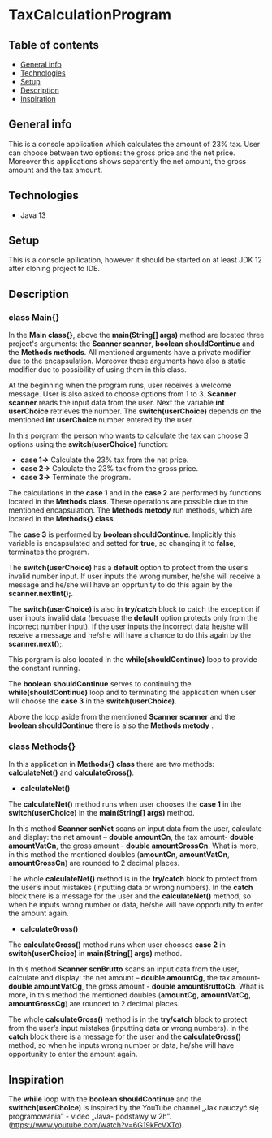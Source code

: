 # TaxCalculationProgram 

## Table of contents


* [General info](#general-info)
* [Technologies](#technologies)
* [Setup](#setup)
* [Description](#description)
* [Inspiration](#inspiration)


## General info

This is a console application which calculates the amount of 23% tax. User can choose between two options: the gross price and the net price. Moreover this applications shows separently the net amount, the gross amount and the tax amount.

## Technologies 
* Java 13

## Setup 
This is a console apllication, however it should be started on at least JDK 12 after cloning project to IDE.

## Description 
### class Main{}

In the **Main class{}**, above the **main(String[] args)** method are located three project's arguments: the **Scanner scanner**, **boolean shouldContinue** and the **Methods methods**. All mentioned arguments have a private modifier due to the encapsulation. Moreover these arguments have also a static modifier due to possibility of using them in this class. 

At the beginning when the program runs, user receives a welcome message. User is also asked to choose options from 1 to 3. 
**Scanner scanner** reads the input data from the user. Next the variable **int userChoice** retrieves the number. The **switch(userChoice)** depends on the mentioned **int userChoice** number entered by the user. 

In this porgram the person who wants to calculate the tax can choose 3 options using the **switch(userChoice)** function: 
* **case 1->**	Calculate the 23% tax from the net price.
* **case 2->**	Calculate the 23% tax from the gross price.
* **case 3->**	Terminate the program.

The calculations in the **case 1** and in the **case 2** are performed by functions located in the **Methods class**. These operations are possible due to the mentioned encapsulation. The **Methods metody** run methods, which are located in the **Methods{} class**.

The **case 3** is performed by **boolean shouldContinue**. Implicitly this variable is encapsulated and setted for **true**, so changing it to **false**, terminates the program.

The **switch(userChoice)** has a **default** option to protect from the user’s invalid number input. If user inputs the wrong number, he/she will receive a message and he/she will have an opprtunity to do this again by the **scanner.nextInt();**.

The **switch(userChoice)** is also in **try/catch** block to catch the exception if user inputs invalid data (becuase the **default** option protects only from the incorrect number input). If the user inputs the incorrect data he/she will receive a message and he/she will have a chance to do this again by the **scanner.next()**;.

This porgram is also located in the **while(shouldContinue)** loop to provide the constant running.

The **boolean shouldContinue** serves to continuing the **while(shouldContinue)** loop and to terminating the application when user will choose the **case 3** in the **switch(userChoice)**.

Above the loop aside from the mentioned **Scanner scanner** and the  **boolean shouldContinu**e  there is also the **Methods metody** .


### class Methods{}

In  this application in **Methods{} class** there are two methods: **calculateNet()** and **calculateGross()**.

* **calculateNet()**

The **calculateNet()** method runs when user chooses the **case 1** in the **switch(userChoice)** in the **main(String[] args)** method.  


In this method **Scanner scnNet** scans an input data from the user, calculate and display: the net amount – **double amountCn**, the tax amount- **double amountVatCn**, the gross amount - **double amountGrossCn**. What is more, in this method the mentioned doubles (**amountCn**, **amountVatCn**, **amountGrossCn**) are rounded to 2 decimal places.


The whole **calculateNet()** method is in the **try/catch** block to protect from the user’s input mistakes (inputting data or wrong numbers). In the **catch** block there is a message for the user and the **calculateNet()** method, so when he inputs wrong number or data, he/she will have opportunity to enter the amount again.

* **calculateGross()**

The **calculateGross()** method runs when user chooses **case 2** in **switch(userChoice)** in **main(String[] args)** method.  


In this method **Scanner scnBrutto** scans an input data from the user, calculate and display: the net amount – **double amountCg**, the tax amount- **double amountVatCg**, the gross amount - **double amountBruttoCb**. What is more, in this method the mentioned doubles (**amountCg**, **amountVatCg**, **amountGrossCg**) are rounded to 2 decimal places.


The whole **calculateGross()** method is in the **try/catch** block to protect from the user’s input mistakes (inputting data or wrong numbers). In the **catch** block there is a message for the user and the **calculateGross()** method, so when he inputs wrong number or data, he/she will have opportunity to enter the amount again.


## Inspiration

The **while** loop with the **boolean shouldContinue** and the **swithch(userChoice)** is inspired by the YouTube channel „Jak nauczyć się programowania” - video „Java- podstawy w 2h”. (https://www.youtube.com/watch?v=6G19kFcVXTo).


